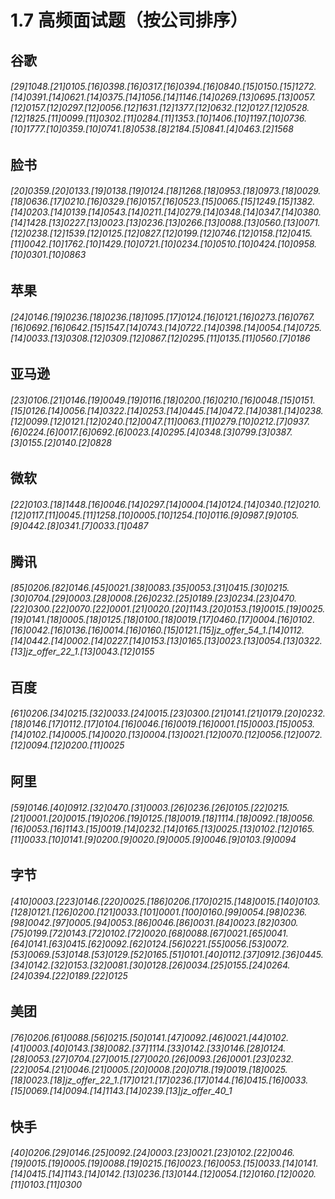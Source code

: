 # 1.7 高频面试题（按公司排序）
## 谷歌

###### [29]1048.[21]0105.[16]0398.[16]0317.[16]0394.[16]0840.[15]0150.[15]1272.[14]0391.[14]0621.[14]0375.[14]1056.[14]1146.[14]0269.[13]0695.[13]0057.[12]0157.[12]0297.[12]0056.[12]1631.[12]1377.[12]0632.[12]0127.[12]0528.[12]1825.[11]0099.[11]0302.[11]0284.[11]1353.[10]1406.[10]1197.[10]0736.[10]1777.[10]0359.[10]0741.[8]0538.[8]2184.[5]0841.[4]0463.[2]1568

## 脸书

###### [20]0359.[20]0133.[19]0138.[19]0124.[18]1268.[18]0953.[18]0973.[18]0029.[18]0636.[17]0210.[16]0329.[16]0157.[16]0523.[15]0065.[15]1249.[15]1382.[14]0203.[14]0139.[14]0543.[14]0211.[14]0279.[14]0348.[14]0347.[14]0380.[14]1428.[13]0227.[13]0023.[13]0236.[13]0266.[13]0088.[13]0560.[13]0071.[12]0238.[12]1539.[12]0125.[12]0827.[12]0199.[12]0746.[12]0158.[12]0415.[11]0042.[10]1762.[10]1429.[10]0721.[10]0234.[10]0510.[10]0424.[10]0958.[10]0301.[10]0863

## 苹果

###### [24]0146.[19]0236.[18]0236.[18]1095.[17]0124.[16]0121.[16]0273.[16]0767.[16]0692.[16]0642.[15]1547.[14]0743.[14]0722.[14]0398.[14]0054.[14]0725.[14]0033.[13]0308.[12]0309.[12]0867.[12]0295.[11]0135.[11]0560.[7]0186

## 亚马逊

###### [23]0106.[21]0146.[19]0049.[19]0116.[18]0200.[16]0210.[16]0048.[15]0151.[15]0126.[14]0056.[14]0322.[14]0253.[14]0445.[14]0472.[14]0381.[14]0238.[12]0099.[12]0121.[12]0240.[12]0047.[11]0063.[11]0279.[10]0212.[7]0937.[6]0224.[6]0017.[6]0692.[6]0023.[4]0295.[4]0348.[3]0799.[3]0387.[3]0155.[2]0140.[2]0828

## 微软

###### [22]0103.[18]1448.[16]0046.[14]0297.[14]0004.[14]0124.[14]0340.[12]0210.[12]0117.[11]0045.[11]1258.[10]0005.[10]1254.[10]0116.[9]0987.[9]0105.[9]0442.[8]0341.[7]0033.[1]0487

## 腾讯

###### [85]0206.[82]0146.[45]0021.[38]0083.[35]0053.[31]0415.[30]0215.[30]0704.[29]0003.[28]0008.[26]0232.[25]0189.[23]0234.[23]0470.[22]0300.[22]0070.[22]0001.[21]0020.[20]1143.[20]0153.[19]0015.[19]0025.[19]0141.[18]0005.[18]0125.[18]0100.[18]0019.[17]0460.[17]0004.[16]0102.[16]0042.[16]0136.[16]0014.[16]0160.[15]0121.[15]jz_offer_54_1.[14]0112.[14]0442.[14]0002.[14]0227.[14]0153.[13]0165.[13]0023.[13]0054.[13]0322.[13]jz_offer_22_1.[13]0043.[12]0155

## 百度

###### [61]0206.[34]0215.[32]0033.[24]0015.[23]0300.[21]0141.[21]0179.[20]0232.[18]0146.[17]0112.[17]0104.[16]0046.[16]0019.[16]0001.[15]0003.[15]0053.[14]0102.[14]0005.[14]0020.[13]0004.[13]0021.[12]0070.[12]0056.[12]0072.[12]0094.[12]0200.[11]0025

## 阿里

###### [59]0146.[40]0912.[32]0470.[31]0003.[26]0236.[26]0105.[22]0215.[21]0001.[20]0015.[19]0206.[19]0125.[18]0019.[18]1114.[18]0092.[18]0056.[16]0053.[16]1143.[15]0019.[14]0232.[14]0165.[13]0025.[13]0102.[12]0165.[11]0033.[10]0141.[9]0200.[9]0020.[9]0005.[9]0046.[9]0103.[9]0094

## 字节

###### [410]0003.[223]0146.[220]0025.[186]0206.[170]0215.[148]0015.[140]0103.[128]0121.[126]0200.[121]0033.[101]0001.[100]0160.[99]0054.[98]0236.[98]0042.[97]0005.[94]0053.[86]0046.[86]0031.[84]0023.[82]0300.[75]0199.[72]0143.[72]0102.[72]0020.[68]0088.[67]0021.[65]0041.[64]0141.[63]0415.[62]0092.[62]0124.[56]0221.[55]0056.[53]0072.[53]0069.[53]0148.[53]0129.[52]0165.[51]0101.[40]0112.[37]0912.[36]0445.[34]0142.[32]0153.[32]0081.[30]0128.[26]0034.[25]0155.[24]0264.[24]0394.[22]0189.[22]0125

## 美团

###### [76]0206.[61]0088.[56]0215.[50]0141.[47]0092.[46]0021.[44]0102.[41]0003.[40]0143.[38]0082.[37]1114.[33]0142.[33]0146.[28]0124.[28]0053.[27]0704.[27]0015.[27]0020.[26]0093.[26]0001.[23]0232.[22]0054.[21]0046.[21]0005.[20]0008.[20]0718.[19]0019.[18]0025.[18]0023.[18]jz_offer_22_1.[17]0121.[17]0236.[17]0144.[16]0415.[16]0033.[15]0069.[14]0094.[14]1143.[14]0239.[13]jz_offer_40_1

## 快手

###### [40]0206.[29]0146.[25]0092.[24]0003.[23]0021.[23]0102.[22]0046.[19]0015.[19]0005.[19]0088.[19]0215.[16]0023.[16]0053.[15]0033.[14]0141.[14]0415.[14]1143.[14]0142.[13]0236.[13]0144.[12]0054.[12]0160.[12]0020.[11]0103.[11]0300

